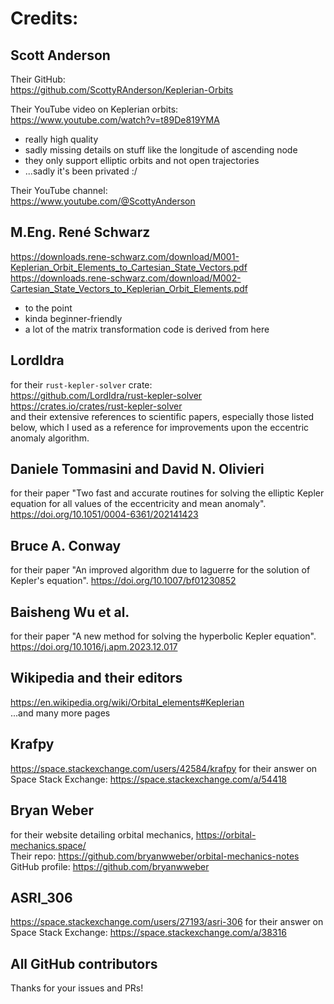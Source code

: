 # Credits:

## Scott Anderson
Their GitHub:  
https://github.com/ScottyRAnderson/Keplerian-Orbits

Their YouTube video on Keplerian orbits:  
https://www.youtube.com/watch?v=t89De819YMA  
- really high quality
- sadly missing details on stuff like the longitude of ascending node
- they only support elliptic orbits and not open trajectories
- ...sadly it's been privated :/

Their YouTube channel:  
https://www.youtube.com/@ScottyAnderson

## M.Eng. René Schwarz
https://downloads.rene-schwarz.com/download/M001-Keplerian_Orbit_Elements_to_Cartesian_State_Vectors.pdf  
https://downloads.rene-schwarz.com/download/M002-Cartesian_State_Vectors_to_Keplerian_Orbit_Elements.pdf  
- to the point
- kinda beginner-friendly
- a lot of the matrix transformation code is derived from here

## LordIdra
for their `rust-kepler-solver` crate:  
https://github.com/LordIdra/rust-kepler-solver  
https://crates.io/crates/rust-kepler-solver  
and their extensive references to scientific papers, especially those listed below,
which I used as a reference for improvements upon the eccentric anomaly
algorithm.

## Daniele Tommasini and David N. Olivieri
for their paper "Two fast and accurate routines for solving the elliptic Kepler equation for all values of the eccentricity and mean anomaly".
https://doi.org/10.1051/0004-6361/202141423

## Bruce A. Conway
for their paper "An improved algorithm due to laguerre for the solution of Kepler's equation".
https://doi.org/10.1007/bf01230852

## Baisheng Wu et al.
for their paper "A new method for solving the hyperbolic Kepler equation".  
https://doi.org/10.1016/j.apm.2023.12.017

## Wikipedia and their editors
https://en.wikipedia.org/wiki/Orbital_elements#Keplerian  
...and many more pages

## Krafpy
https://space.stackexchange.com/users/42584/krafpy
for their answer on Space Stack Exchange:
https://space.stackexchange.com/a/54418

## Bryan Weber
for their website detailing orbital mechanics, https://orbital-mechanics.space/  
Their repo: https://github.com/bryanwweber/orbital-mechanics-notes  
GitHub profile: https://github.com/bryanwweber

## ASRI_306
https://space.stackexchange.com/users/27193/asri-306
for their answer on Space Stack Exchange:
https://space.stackexchange.com/a/38316

## All GitHub contributors
Thanks for your issues and PRs!